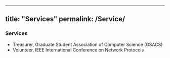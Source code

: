 
---
title: "Services"
permalink: /Service/
---

<!-- {% include base_path %} -->
### Services
 * Treasurer, Graduate Student Association of Computer Science (GSACS)
 * Volunteer, IEEE International Conference on Network Protocols
